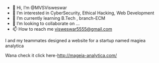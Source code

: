 - 👋 Hi, I’m @MVSVisweswar
- 👀 I’m interested in CyberSecurity, Ethical Hacking, Web Development
- 🌱 I’m currently learning B.Tech , branch-ECM
- 💞️ I’m looking to collaborate on ...
- 📫 How to reach me visweswar5555@gmail.com

<!---
MVSVisweswar/MVSVisweswar is a ✨ special ✨ repository because its `README.md` (this file) appears on your GitHub profile.
You can click the Preview link to take a look at your changes.
--->

I and my teammates designed a website for a startup named magiea analytica

Wana check it click here-http://mageia-analytica.com/
